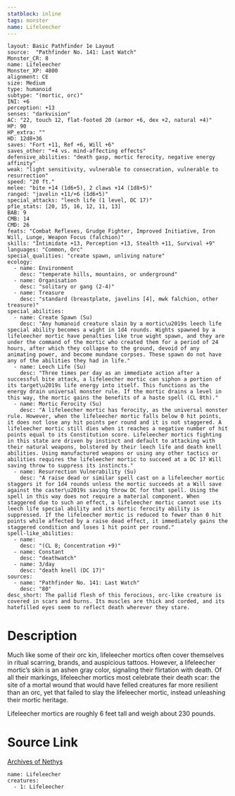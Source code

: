```yaml
---
statblock: inline
tags: monster
name: Lifeleecher
---
```

```statblock
layout: Basic Pathfinder 1e Layout
source:  "Pathfinder No. 141: Last Watch"
Monster_CR: 8
name: Lifeleecher
Monster_XP: 4800
alignment: CE
size: Medium
type: humanoid
subtype: "(mortic, orc)"
INI: +6
perception: +13
senses: "darkvision"
AC: "22, touch 12, flat-footed 20 (armor +6, dex +2, natural +4)"
HP: 90
HP_extra: ""
HD: 12d8+36
saves: "Fort +11, Ref +6, Will +6"
saves_other: "+4 vs. mind-affecting effects"
defensive_abilities: "death gasp, mortic ferocity, negative energy affinity"
weak: "light sensitivity, vulnerable to consecration, vulnerable to resurrection"
speed: "20 ft."
melee: "bite +14 (1d6+5), 2 claws +14 (1d8+5)"
ranged: "javelin +11/+6 (1d6+5)"
special_attacks: "leech life (1 level, DC 17)"
pf1e_stats: [20, 15, 16, 12, 11, 13]
BAB: 9
CMB: 14
CMD: 26
feats: "Combat Reflexes, Grudge Fighter, Improved Initiative, Iron Will, Lunge, Weapon Focus (falchion)"
skills: "Intimidate +13, Perception +13, Stealth +11, Survival +9"
languages: "Common, Orc"
special_qualities: "create spawn, unliving nature"
ecology:
  - name: Environment
    desc: "temperate hills, mountains, or underground"
  - name: Organisation
    desc: "solitary or gang (2-4)"
  - name: Treasure
    desc: "standard (breastplate, javelins [4], mwk falchion, other treasure)"
special_abilities:
  - name: Create Spawn (Su)
    desc: "Any humanoid creature slain by a mortic\u2019s leech life special ability becomes a wight in 1d4 rounds. Wights spawned by a lifeleecher mortic have penalties like true wight spawn, and they are under the command of the mortic who created them for a period of 24 hours, after which they collapse to the ground, devoid of any animating power, and become mundane corpses. These spawn do not have any of the abilities they had in life."
  - name: Leech Life (Su)
    desc: "Three times per day as an immediate action after a successful bite attack, a lifeleecher mortic can siphon a portion of its target\u2019s life energy into itself. This functions as the energy drain universal monster rule. If the mortic drains a level in this way, the mortic gains the benefits of a haste spell (CL 8th)."
  - name: Mortic Ferocity (Su)
    desc: "A lifeleecher mortic has ferocity, as the universal monster rule. However, when the lifeleecher mortic falls below 0 hit points, it does not lose any hit points per round and it is not staggered. A lifeleecher mortic still dies when it reaches a negative number of hit points equal to its Constitution score. Lifeleecher mortics fighting in this state are driven by instinct and default to attacking with their natural weapons, bolstered by their leech life and death knell abilities. Using manufactured weapons or using any other tactics or abilities requires the lifeleecher mortic to succeed at a DC 17 Will saving throw to suppress its instincts."
  - name: Resurrection Vulnerability (Su)
    desc: "A raise dead or similar spell cast on a lifeleecher mortic staggers it for 1d4 rounds unless the mortic succeeds at a Will save against the caster\u2019s saving throw DC for that spell. Using the spell in this way does not require a material component. When staggered due to such an effect, a lifeleecher mortic cannot use its leech life special ability and its mortic ferocity ability is suppressed. If the lifeleecher mortic is reduced to fewer than 0 hit points while affected by a raise dead effect, it immediately gains the staggered condition and loses 1 hit point per round."
spell-like_abilities:
  - name:
    desc: "(CL 8; Concentration +9)"
  - name: Constant
    desc: "deathwatch"
  - name: 3/day
    desc: "death knell (DC 17)"
sources:
  - name: "Pathfinder No. 141: Last Watch"
    desc: "80"
desc_short: The pallid flesh of this ferocious, orc-like creature is covered in scars and burns. Its muscles are thick and corded, and its hatefilled eyes seem to reflect death wherever they stare.
```
# Description
Much like some of their orc kin, lifeleecher mortics often cover themselves in ritual scarring, brands, and auspicious tattoos. However, a lifeleecher mortic’s skin is an ashen gray color, signaling their flirtation with death. Of all their markings, lifeleecher mortics most celebrate their death scar: the site of a mortal wound that would have felled creatures far more resilient than an orc, yet that failed to slay the lifeleecher mortic, instead unleashing their mortic heritage.

 Lifeleecher mortics are roughly 6 feet tall and weigh about 230 pounds.
# Source Link
[Archives of Nethys](https://aonprd.com/MonsterDisplay.aspx?ItemName=Lifeleecher)
```encounter-table
name: Lifeleecher
creatures:
  - 1: Lifeleecher
```

